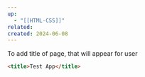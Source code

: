 ```yaml
---
up:
  - "[[HTML-CSS]]"
related: 
created: 2024-06-08
---
```

To add title of page, that will appear for user
```html
<title>Test App</title>
```
